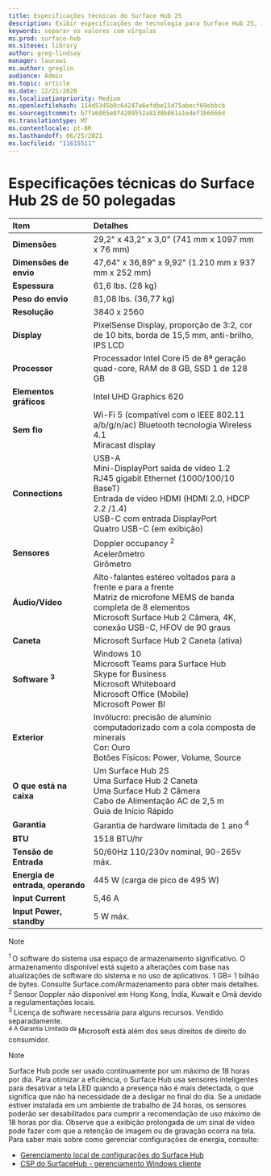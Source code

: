 ```yaml
---
title: Especificações técnicas do Surface Hub 2S
description: Exibir especificações de tecnologia para Surface Hub 2S, incluindo caneta, câmera e especificações opcionais de bateria móvel.
keywords: separar os valores com vírgulas
ms.prod: surface-hub
ms.sitesec: library
author: greg-lindsay
manager: laurawi
ms.author: greglin
audience: Admin
ms.topic: article
ms.date: 12/21/2020
ms.localizationpriority: Medium
ms.openlocfilehash: 114d5345b9c64247a6efdbe15d75abecf69ebbcb
ms.sourcegitcommit: b7fa6865e8f4209552a8130b861a1edef1b6666d
ms.translationtype: MT
ms.contentlocale: pt-BR
ms.lasthandoff: 06/25/2021
ms.locfileid: "11615511"
---
```

# <a name="surface-hub-2s-50-inch-tech-specs"></a>Especificações técnicas do Surface Hub 2S de 50 polegadas

| Item | Detalhes |
|:------ |:--------- |
|**Dimensões**| 29,2" x 43,2" x 3,0" (741 mm x 1097 mm x 76 mm) |
|**Dimensões de envio**| 47,64" x 36,89" x 9,92" (1.210 mm x 937 mm x 252 mm)|
|**Espessura**| 61,6 lbs. (28 kg) |
|**Peso do envio**| 81,08 lbs. (36,77 kg) |
|**Resolução**| 3840 x 2560 |
|**Display**| PixelSense Display, proporção de 3:2, cor de 10 bits, borda de 15,5 mm, anti-brilho, IPS LCD |
|**Processor**| Processador Intel Core i5 de 8ª geração quad-core, RAM de 8 GB, SSD 1 de 128 GB <sup></sup> |
|**Elementos gráficos**| Intel UHD Graphics 620 |
|**Sem fio**| Wi-Fi 5 (compatível com o IEEE 802.11 a/b/g/n/ac) Bluetooth tecnologia Wireless 4.1 <br> Miracast display |
|**Connections**| USB-A <br> Mini-DisplayPort saída de vídeo 1.2 <br> RJ45 gigabit Ethernet (1000/100/10 BaseT) <br> Entrada de vídeo HDMI (HDMI 2.0, HDCP 2.2 /1.4) <br> USB-C com entrada DisplayPort <br> Quatro USB-C (em exibição) |
|**Sensores**| Doppler occupancy <sup> 2</sup> <br> Acelerômetro <br> Girômetro |
|**Áudio/Vídeo**| Alto-falantes estéreo voltados para a frente e para a frente <br> Matriz de microfone MEMS de banda completa de 8 elementos <br> Microsoft Surface Hub 2 Câmera, 4K, conexão USB-C, HFOV de 90 graus |
|**Caneta**| Microsoft Surface Hub 2 Caneta (ativa) |
|**Software <sup> 3</sup>**| Windows 10 <br> Microsoft Teams para Surface Hub <br> Skype for Business <br> Microsoft Whiteboard <br> Microsoft Office (Mobile) <br> Microsoft Power BI |
|**Exterior**| Invólucro: precisão de alumínio computadorizado com a cola composta de minerais <br> Cor: Ouro <br> Botões Físicos: Power, Volume, Source |
|**O que está na caixa**| Um Surface Hub 2S <br> Uma Surface Hub 2 Caneta  <br> Uma Surface Hub 2 Câmera <br> Cabo de Alimentação AC de 2,5 m <br> Guia de Início Rápido |
|**Garantia**| Garantia de hardware limitada de 1 ano <sup> 4</sup> |
|**BTU**| 1518 BTU/hr |
|**Tensão de Entrada**| 50/60Hz 110/230v nominal, 90-265v máx. |
|**Energia de entrada, operando**| 445 W (carga de pico de 495 W) |
|**Input Current**| 5,46 A |
|**Input Power, standby**| 5 W máx.  |

> [!NOTE]
> <sup>1 </sup> O software do sistema usa espaço de armazenamento significativo. O armazenamento disponível está sujeito a alterações com base nas atualizações de software do sistema e no uso de aplicativos. 1 GB= 1 bilhão de bytes. Consulte Surface.com/Armazenamento para obter mais detalhes. <br> <sup>2 </sup> Sensor Doppler não disponível em Hong Kong, Índia, Kuwait e Omã devido a regulamentações locais.
<br> <sup>3 </sup> Licença de software necessária para alguns recursos. Vendido separadamente.<br> <sup>4 A Garantia Limitada da </sup> Microsoft está além dos seus direitos de direito do consumidor. 

> [!NOTE]
> Surface Hub pode ser usado continuamente por um máximo de 18 horas por dia. Para otimizar a eficiência, o Surface Hub usa sensores inteligentes para desativar a tela LED quando a presença não é mais detectada, o que significa que não há necessidade de a desligar no final do dia. Se a unidade estiver instalada em um ambiente de trabalho de 24 horas, os sensores poderão ser desabilitados para cumprir a recomendação de uso máximo de 18 horas por dia. Observe que a exibição prolongada de um sinal de vídeo pode fazer com que a retenção de imagem ou de gravação ocorra na tela. Para saber mais sobre como gerenciar configurações de energia, consulte:
>
> - [Gerenciamento local de configurações do Surface Hub](local-management-surface-hub-settings.md)
> - [CSP do SurfaceHub - gerenciamento Windows cliente](/windows/client-management/mdm/surfacehub-csp)
